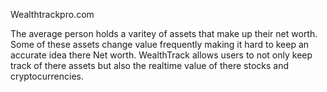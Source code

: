 Wealthtrackpro.com

The average person holds a varitey of assets that make up their net worth. Some of these assets change value frequently making it hard to keep an accurate idea there Net worth. WealthTrack allows users to not only keep track of there assets but also the realtime value of there stocks and cryptocurrencies. 
